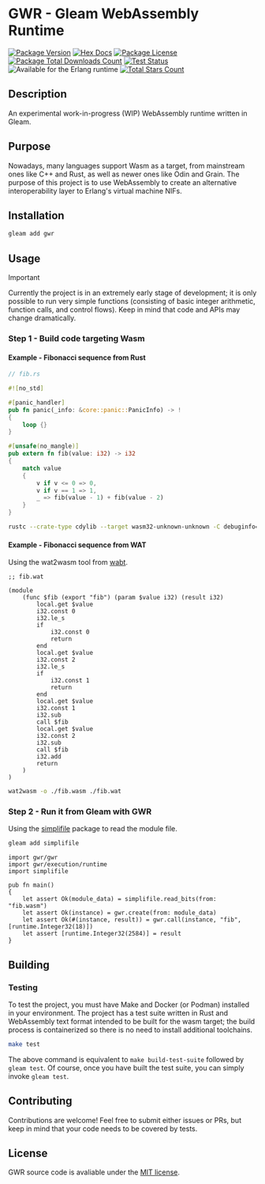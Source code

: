 # GWR - Gleam WebAssembly Runtime

[![Package Version](https://img.shields.io/hexpm/v/gwr)](https://hex.pm/packages/gwr)
[![Hex Docs](https://img.shields.io/badge/hex-docs-ffaff3)](https://hexdocs.pm/gwr/)
[![Package License](https://img.shields.io/hexpm/l/gwr)](/LICENSE)
[![Package Total Downloads Count](https://img.shields.io/hexpm/dt/gwr)](https://hex.pm/packages/gwr)
[![Test Status](https://github.com/BrendoCosta/gwr/actions/workflows/test.yml/badge.svg)](https://github.com/BrendoCosta/gwr/actions)
![Available for the Erlang runtime](https://img.shields.io/badge/target-Erlang-a2003e)
[![Total Stars Count](https://img.shields.io/github/stars/BrendoCosta/gwr)](https://hex.pm/packages/gwr)

## Description

An experimental work-in-progress (WIP) WebAssembly runtime written in Gleam.

## Purpose

Nowadays, many languages ​​support Wasm as a target, from mainstream ones like C++ and Rust, as well as newer ones like Odin and Grain. The purpose of this project is to use WebAssembly to create an alternative interoperability layer to Erlang's virtual machine NIFs.

## Installation

```sh
gleam add gwr
```

## Usage

> [!IMPORTANT]
> Currently the project is in an extremely early stage of development; it is only possible to run very simple functions (consisting of basic integer arithmetic, function calls, and control flows). Keep in mind that code and APIs may change dramatically.

### Step 1 - Build code targeting Wasm

#### Example - Fibonacci sequence from Rust

```rust
// fib.rs

#![no_std]

#[panic_handler]
pub fn panic(_info: &core::panic::PanicInfo) -> !
{
    loop {}
}

#[unsafe(no_mangle)]
pub extern fn fib(value: i32) -> i32
{
    match value
    {
        v if v <= 0 => 0,
        v if v == 1 => 1,
        _ => fib(value - 1) + fib(value - 2)
    }
}
```
```sh
rustc --crate-type cdylib --target wasm32-unknown-unknown -C debuginfo=none -C panic=abort -C strip=symbols -C opt-level=3 ./fib.rs -o ./fib.wasm
```

#### Example - Fibonacci sequence from WAT

Using the wat2wasm tool from [wabt](https://github.com/WebAssembly/wabt).

```wasm
;; fib.wat

(module
    (func $fib (export "fib") (param $value i32) (result i32)
        local.get $value
        i32.const 0
        i32.le_s
        if
            i32.const 0
            return
        end
        local.get $value
        i32.const 2
        i32.le_s
        if
            i32.const 1
            return
        end
        local.get $value
        i32.const 1
        i32.sub
        call $fib
        local.get $value
        i32.const 2
        i32.sub
        call $fib
        i32.add
        return
    )
)
```
```sh
wat2wasm -o ./fib.wasm ./fib.wat
```

### Step 2 - Run it from Gleam with GWR

Using the [simplifile](https://hex.pm/packages/simplifile) package to read the module file.

```sh
gleam add simplifile
```

```gleam
import gwr/gwr
import gwr/execution/runtime
import simplifile

pub fn main()
{
    let assert Ok(module_data) = simplifile.read_bits(from: "fib.wasm")
    let assert Ok(instance) = gwr.create(from: module_data)
    let assert Ok(#(instance, result)) = gwr.call(instance, "fib", [runtime.Integer32(18)])
    let assert [runtime.Integer32(2584)] = result
}
```

## Building

### Testing

To test the project, you must have Make and Docker (or Podman) installed in your environment. The project has a test suite written in Rust and WebAssembly text format intended to be built for the wasm target; the build process is containerized so there is no need to install additional toolchains.

```sh
make test
```

The above command is equivalent to ```make build-test-suite``` followed by ```gleam test```. Of course, once you have built the test suite, you can simply invoke ```gleam test```.

## Contributing

Contributions are welcome! Feel free to submit either issues or PRs, but keep in mind that your code needs to be covered by tests.

## License

GWR source code is avaliable under the [MIT license](/LICENSE).
